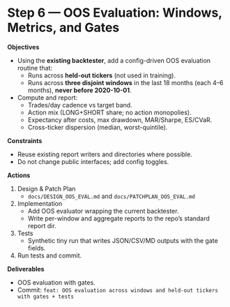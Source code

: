 # Step 6 — OOS Evaluation: Windows, Metrics, and Gates

**Objectives**
- Using the **existing backtester**, add a config-driven OOS evaluation routine that:
  - Runs across **held-out tickers** (not used in training).
  - Runs across **three disjoint windows** in the last 18 months (each 4–6 months), **never before 2020-10-01**.
- Compute and report:
  - Trades/day cadence vs target band.
  - Action mix (LONG+SHORT share; no action monopolies).
  - Expectancy after costs, max drawdown, MAR/Sharpe, ES/CVaR.
  - Cross-ticker dispersion (median, worst-quintile).

**Constraints**
- Reuse existing report writers and directories where possible.
- Do not change public interfaces; add config toggles.

**Actions**
1) Design & Patch Plan
   - `docs/DESIGN_OOS_EVAL.md` and `docs/PATCHPLAN_OOS_EVAL.md`
2) Implementation
   - Add OOS evaluator wrapping the current backtester.
   - Write per-window and aggregate reports to the repo’s standard report dir.
3) Tests
   - Synthetic tiny run that writes JSON/CSV/MD outputs with the gate fields.
4) Run tests and commit.

**Deliverables**
- OOS evaluation with gates.
- Commit: `feat: OOS evaluation across windows and held-out tickers with gates + tests`
